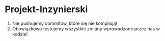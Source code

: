 # Projekt-Inzynierski

1. Nie pushujemy commitów, które się nie kompilują!
2. Obowiązkowo testujemy wszystkie zmiany wprowadzone przez nas w kodzie!
